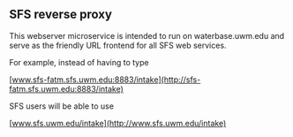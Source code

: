 
## SFS reverse proxy

This webserver microservice is intended to run on waterbase.uwm.edu and serve as the friendly URL frontend for all SFS web services.

For example, instead of having to type

   [www.sfs-fatm.sfs.uwm.edu:8883/intake](http://sfs-fatm.sfs.uwm.edu:8883/intake)

SFS users will be able to use

   [www.sfs.uwm.edu/intake](http://www.sfs.uwm.edu/intake)

   
